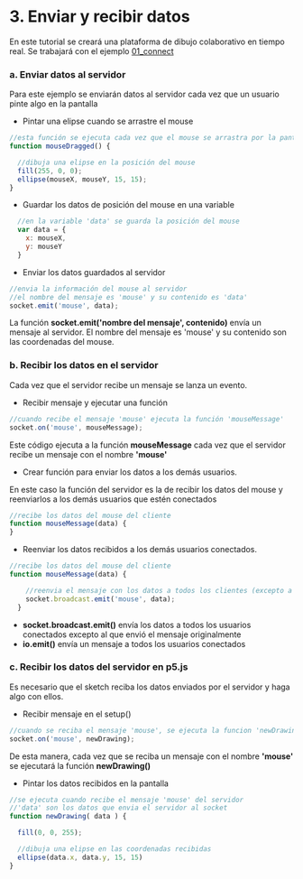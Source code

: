# 3. Enviar y recibir datos

En este tutorial se creará una plataforma de dibujo colaborativo en tiempo real. Se trabajará con el ejemplo [01\_connect](https://github.com/disenoMediosInteractivos/Ejemplos/tree/master/08_websocket/01_connect)

### a. Enviar datos al servidor

Para este ejemplo se enviarán datos al servidor cada vez que un usuario pinte algo en la pantalla

* Pintar una elipse cuando se arrastre el mouse

```javascript
//esta función se ejecuta cada vez que el mouse se arrastra por la pantalla
function mouseDragged() {

  //dibuja una elipse en la posición del mouse
  fill(255, 0, 0);
  ellipse(mouseX, mouseY, 15, 15);
}
```

* Guardar los datos de posición del mouse en una variable

```javascript
  //en la variable 'data' se guarda la posición del mouse
  var data = {
    x: mouseX,
    y: mouseY
  }
```

* Enviar los datos guardados al servidor

```javascript
//envia la información del mouse al servidor
//el nombre del mensaje es 'mouse' y su contenido es 'data'
socket.emit('mouse', data);
```

La función **socket.emit\('nombre del mensaje', contenido\)** envía un mensaje al servidor. El nombre del mensaje es 'mouse' y su contenido son las coordenadas del mouse.

### b. Recibir los datos en el servidor

Cada vez que el servidor recibe un mensaje se lanza un evento. 

* Recibir mensaje y ejecutar una función

```javascript
//cuando recibe el mensaje 'mouse' ejecuta la función 'mouseMessage'
socket.on('mouse', mouseMessage);
```

Este código ejecuta a la función **mouseMessage** cada vez que el servidor recibe un mensaje con el nombre **'mouse'**

* Crear función para enviar los datos a los demás usuarios.

En este caso la función del servidor es la de recibir los datos del mouse y reenviarlos a los demás usuarios que estén conectados

```javascript
//recibe los datos del mouse del cliente
function mouseMessage(data) { 
}
```

* Reenviar los datos recibidos a los demás usuarios conectados.

```javascript
//recibe los datos del mouse del cliente
function mouseMessage(data) {

    //reenvia el mensaje con los datos a todos los clientes (excepto a quien envió el mensaje)
    socket.broadcast.emit('mouse', data);
  }
```

* **socket.broadcast.emit\(\)** envía los datos a todos los usuarios conectados excepto al que envió el mensaje originalmente
* **io.emit\(\)** envía un mensaje a todos los usuarios conectados

### **c. Recibir los datos del servidor en p5.js**

Es necesario que el sketch reciba los datos enviados por el servidor y haga algo con ellos. 

* Recibir mensaje en el setup\(\)

```javascript
//cuando se reciba el mensaje 'mouse', se ejecuta la funcion 'newDrawing'
socket.on('mouse', newDrawing);
```

De esta manera, cada vez que se reciba un mensaje con el nombre **'mouse'** se ejecutará la función **newDrawing\(\)**

* Pintar los datos recibidos en la pantalla

```javascript
//se ejecuta cuando recibe el mensaje 'mouse' del servidor
//'data' son los datos que envia el servidor al socket
function newDrawing( data ) {

  fill(0, 0, 255);

  //dibuja una elipse en las coordenadas recibidas
  ellipse(data.x, data.y, 15, 15)
}
```

